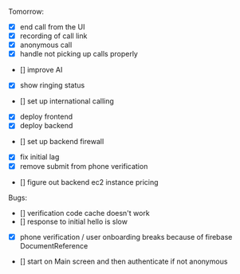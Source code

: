 Tomorrow:

- [x] end call from the UI
- [x] recording of call link
- [x] anonymous call
- [x] handle not picking up calls properly
- [] improve AI
- [x] show ringing status
- [] set up international calling
- [x] deploy frontend
- [x] deploy backend
- [] set up backend firewall
- [x] fix initial lag
- [x] remove submit from phone verification
- [] figure out backend ec2 instance pricing

Bugs:

- [] verification code cache doesn't work
- [] response to initial hello is slow
- [x] phone verification / user onboarding breaks because of firebase DocumentReference
- [] start on Main screen and then authenticate if not anonymous
